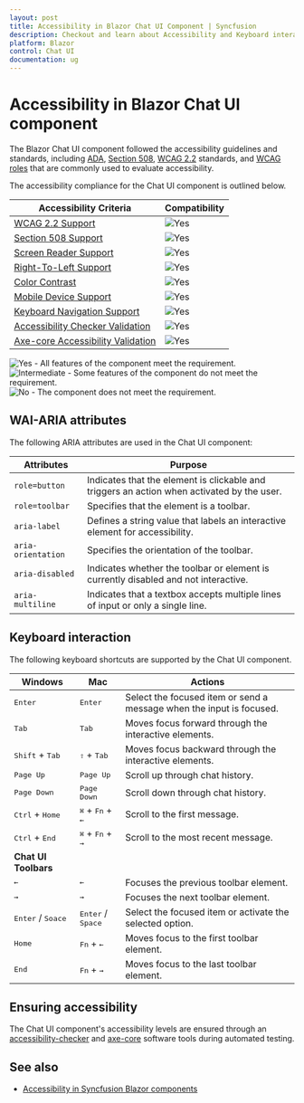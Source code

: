 ```yaml
---
layout: post
title: Accessibility in Blazor Chat UI Component | Syncfusion
description: Checkout and learn about Accessibility and Keyboard interaction with Blazor Chat UI component and more details.
platform: Blazor
control: Chat UI
documentation: ug
---
```


# Accessibility in Blazor Chat UI component

The Blazor Chat UI component followed the accessibility guidelines and standards, including [ADA](https://www.ada.gov/), [Section 508](https://www.section508.gov/), [WCAG 2.2](https://www.w3.org/TR/WCAG22/) standards, and [WCAG roles](https://www.w3.org/TR/wai-aria/#roles) that are commonly used to evaluate accessibility.

The accessibility compliance for the Chat UI component is outlined below.

| Accessibility Criteria | Compatibility |
| -- | -- |
| [WCAG 2.2 Support](../common/accessibility#accessibility-standards) | <img src="https://cdn.syncfusion.com/content/images/documentation/full.png" alt="Yes"> |
| [Section 508 Support](../common/accessibility#accessibility-standards) | <img src="https://cdn.syncfusion.com/content/images/documentation/full.png" alt="Yes"> |
| [Screen Reader Support](../common/accessibility#screen-reader-support) | <img src="https://cdn.syncfusion.com/content/images/documentation/full.png" alt="Yes"> |
| [Right-To-Left Support](../common/accessibility#right-to-left-support) | <img src="https://cdn.syncfusion.com/content/images/documentation/full.png" alt="Yes"> |
| [Color Contrast](../common/accessibility#color-contrast) | <img src="https://cdn.syncfusion.com/content/images/documentation/full.png" alt="Yes"> |
| [Mobile Device Support](../common/accessibility#mobile-device-support) | <img src="https://cdn.syncfusion.com/content/images/documentation/full.png" alt="Yes"> |
| [Keyboard Navigation Support](../common/accessibility#keyboard-navigation-support) | <img src="https://cdn.syncfusion.com/content/images/documentation/full.png" alt="Yes"> |
| [Accessibility Checker Validation](../common/accessibility#ensuring-accessibility) | <img src="https://cdn.syncfusion.com/content/images/documentation/full.png" alt="Yes"> |
| [Axe-core Accessibility Validation](../common/accessibility#ensuring-accessibility) | <img src="https://cdn.syncfusion.com/content/images/documentation/full.png" alt="Yes"> |

<style>
    .post .post-content img {
        display: inline-block;
        margin: 0.5em 0;
    }
</style>
<div><img src="https://cdn.syncfusion.com/content/images/documentation/full.png" alt="Yes"> - All features of the component meet the requirement.</div>

<div><img src="https://cdn.syncfusion.com/content/images/documentation/partial.png" alt="Intermediate"> - Some features of the component do not meet the requirement.</div>

<div><img src="https://cdn.syncfusion.com/content/images/documentation/not-supported.png" alt="No"> - The component does not meet the requirement.</div>

## WAI-ARIA attributes

The following ARIA attributes are used in the Chat UI component:

| Attributes | Purpose |
| ------------ | ----------------------- |
| `role=button` | Indicates that the element is clickable and triggers an action when activated by the user. |
| `role=toolbar` | Specifies that the element is a toolbar. |
| `aria-label` | Defines a string value that labels an interactive element for accessibility. |
| `aria-orientation` | Specifies the orientation of the toolbar. |
| `aria-disabled` | Indicates whether the toolbar or element is currently disabled and not interactive. |
| `aria-multiline` | Indicates that a textbox accepts multiple lines of input or only a single line. |

## Keyboard interaction

The following keyboard shortcuts are supported by the Chat UI component.

| Windows | Mac | Actions |
| --- | --- | --- |
| <kbd>Enter</kbd> | <kbd>Enter</kbd> | Select the focused item or send a message when the input is focused. |
| <kbd>Tab</kbd> | <kbd>Tab</kbd> | Moves focus forward through the interactive elements. |
| <kbd>Shift</kbd> + <kbd>Tab</kbd> | <kbd>⇧</kbd> + <kbd>Tab</kbd> | Moves focus backward through the interactive elements. |
| <kbd>Page Up</kbd> | <kbd>Page Up</kbd> | Scroll up through chat history. |
| <kbd>Page Down</kbd> | <kbd>Page Down</kbd> | Scroll down through chat history. |
| <kbd>Ctrl</kbd> + <kbd>Home</kbd> | <kbd>⌘</kbd> + <kbd>Fn</kbd> + <kbd>←</kbd> | Scroll to the first message. |
| <kbd>Ctrl</kbd> + <kbd>End</kbd> | <kbd>⌘</kbd> + <kbd>Fn</kbd> + <kbd>→</kbd> | Scroll to the most recent message. |
|<b>Chat UI Toolbars</b>|||
| <kbd>←</kbd> | <kbd>←</kbd> | Focuses the previous toolbar element.  |
| <kbd>→</kbd> | <kbd>→</kbd> | Focuses the next toolbar element. |
| <kbd>Enter</kbd> / <kbd>Soace</kbd> | <kbd>Enter</kbd> / <kbd>Space</kbd> | Select the focused item or activate the selected option. |
| <kbd>Home</kbd> | <kbd>Fn</kbd> + <kbd>←</kbd> | Moves focus to the first toolbar element. |
| <kbd>End</kbd> | <kbd>Fn</kbd> + <kbd>→</kbd> | Moves focus to the last toolbar element. |

## Ensuring accessibility

The Chat UI component's accessibility levels are ensured through an [accessibility-checker](https://www.npmjs.com/package/accessibility-checker) and [axe-core](https://www.npmjs.com/package/axe-core) software tools during automated testing.

## See also

* [Accessibility in Syncfusion Blazor components](https://blazor.syncfusion.com/documentation/common/accessibility)

